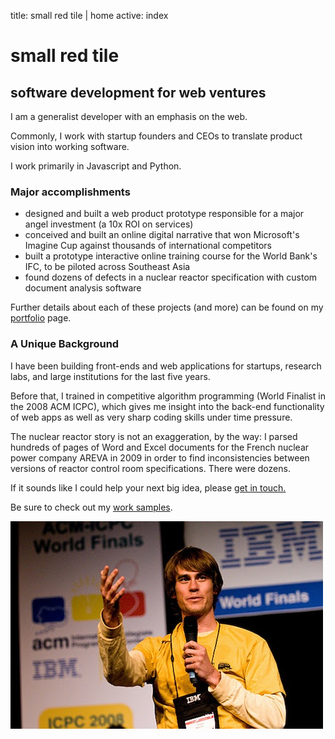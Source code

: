 title: small red tile | home
active: index

<h1><span id="tile"></span>small red tile</h1>

<h2>software development for web ventures</h2>

<div class="letter">
    
   <p>I am a generalist developer with an emphasis on the web.</p>

   <p>Commonly, I work with startup founders and CEOs to translate product vision into working software.</p>
   
   <p>I work primarily in Javascript and Python.</p>
  
  <h3>Major accomplishments</h3>
  
  <ul>
    <li>designed and built a web product prototype responsible for a major angel investment (a 10x ROI on services)</li>
    <li>conceived and built an online digital narrative that won Microsoft's Imagine Cup against thousands of international competitors</li>
    <li>built a prototype interactive online training course for the World Bank's IFC, to be piloted across Southeast Asia</li>
    <li>found dozens of defects in a nuclear reactor specification with custom document analysis software</li>
  </ul>
  
  <p>Further details about each of these projects (and more) can be found on my <a href="/portfolio">portfolio</a> page.</p>  
  
  <h3>A Unique Background</h3>
  
  <p>I have been building front-ends and web applications for startups, research labs, and large institutions for the last five years.</p>
  
  <p>Before that, I trained in competitive algorithm programming (World Finalist in the 2008 ACM ICPC), which gives me insight into the back-end functionality of web apps as well as very sharp coding skills under time pressure.</p>
  
  <p>The nuclear reactor story is not an exaggeration, by the way: I parsed hundreds of pages of Word and Excel documents for the French nuclear power company AREVA in 2009 in order to find inconsistencies between versions of reactor control room specifications. There were dozens.</p>

  <p>If it sounds like I could help your next big idea, please <a href="/contact">get in touch.</a></p>
  
  <p>Be sure to check out my <a href="/portfolio">work samples</a>.</p>
  
  <img width="500" src="/static/images/speechifying.jpg"></img>
  
</div>